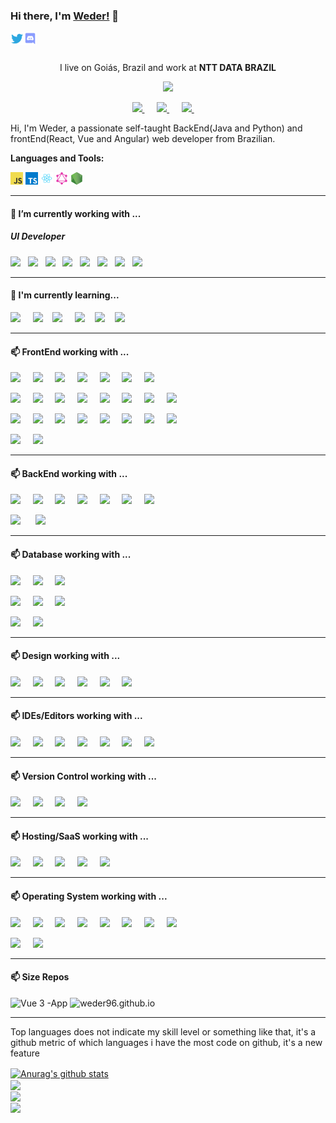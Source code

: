 ### Hi there, I'm [Weder!](https://weder96.github.io) 👋


<a href="https://twitter.com/weder96">
  <img align="left" alt="weder96 | Twitter" width="21px" src="https://raw.githubusercontent.com/weder96/weder-master/master/assets/twitter.svg" />
</a>&nbsp;&nbsp;&nbsp;&nbsp;
<a href="https://discord.gg/VK4k3Br">
  <img align="left" alt="weder96 Discord" width="21px" src="https://raw.githubusercontent.com/weder96/weder-master/master/assets/discord.svg" />
</a>

<br />
<br />

<p align='center'>
  I live on Goiás, Brazil and work at <b>NTT DATA BRAZIL</b> 
</p>

<p align='center'>
  <a href="#"><img src="https://visitor-badge.glitch.me/badge?page_id=weder96.weder96??style=for-the-badge&logo=appveyor"></a>
</p>


<p align='center'>
  <a href="https://twitter.com/weder96">
    <img src="https://img.shields.io/badge/twitter-%231DA1F2.svg?&style=for-the-badge&logo=twitter&logoColor=white" />
  </a>&nbsp;&nbsp;&nbsp;&nbsp;
  <a href="https://www.linkedin.com/in/wedermarianodesousa/">
    <img src="https://img.shields.io/badge/linkedin-%230077B5.svg?&style=for-the-badge&logo=linkedin&logoColor=white" />
  </a>&nbsp;&nbsp;&nbsp;&nbsp;
  <a href="mailto:weder96@gmail.com?subject=Olá%20Weder">
    <img src="https://img.shields.io/badge/gmail-%23D14836.svg?&style=for-the-badge&logo=gmail&logoColor=white" />
  </a>&nbsp;&nbsp;&nbsp;&nbsp;
</p>

Hi, I'm Weder, a passionate self-taught BackEnd(Java and Python) and frontEnd(React, Vue and Angular) web developer from Brazilian.

**Languages and Tools:**  

<code><img height="20" src="https://raw.githubusercontent.com/github/explore/80688e429a7d4ef2fca1e82350fe8e3517d3494d/topics/javascript/javascript.png"></code>
<code><img height="20" src="https://raw.githubusercontent.com/github/explore/80688e429a7d4ef2fca1e82350fe8e3517d3494d/topics/typescript/typescript.png"></code>
<code><img height="20" src="https://raw.githubusercontent.com/github/explore/80688e429a7d4ef2fca1e82350fe8e3517d3494d/topics/react/react.png"></code>
<code><img height="20" src="https://raw.githubusercontent.com/github/explore/5c058a388828bb5fde0bcafd4bc867b5bb3f26f3/topics/graphql/graphql.png"></code>
<code><img height="20" src="https://raw.githubusercontent.com/github/explore/80688e429a7d4ef2fca1e82350fe8e3517d3494d/topics/nodejs/nodejs.png"></code>

<hr>

<h4> 🔭 I’m currently working with ...</h4>

<h5>UI Developer</h5>
<p >
  <img src="https://img.shields.io/badge/html5%20-%23e34f26.svg?&style=for-the-badge&logo=html5&logoColor=white" />&nbsp;&nbsp;
  <img src="https://img.shields.io/badge/CSS3-1572B6?&style=for-the-badge&logo=css3&logoColor=white" />&nbsp;&nbsp;
  <img src="https://img.shields.io/badge/JavaScript-F7DF1E?style=for-the-badge&logo=javascript&logoColor=black" />&nbsp;&nbsp;
  <img src="https://img.shields.io/badge/React-20232A?style=for-the-badge&logo=react&logoColor=61DAFB" />&nbsp;&nbsp;
  <img src="https://img.shields.io/badge/Bootstrap-563D7C?style=for-the-badge&logo=bootstrap&logoColor=white">&nbsp;&nbsp;
  <img src="https://img.shields.io/badge/sass%20-%23cc6699.svg?&style=for-the-badge&logo=sass&logoColor=white" />&nbsp;&nbsp;
  <img src="https://img.shields.io/badge/Sketch-F7B500?style=for-the-badge&logo=sketch&logoColor=white" />&nbsp;&nbsp;
  <img src="https://img.shields.io/badge/Docker-2496ED?style=for-the-badge&logo=docker&logoColor=white" />&nbsp;&nbsp;
</p>
<hr>


<h4>🌱 I'm currently learning...</h4>
<p >
  <img src="https://img.shields.io/badge/TypeScript-007ACC?style=for-the-badge&logo=typescript&logoColor=white" />&nbsp;&nbsp;&nbsp;&nbsp;
  <img src="https://img.shields.io/badge/next.js-000000?style=for-the-badge&logo=next.js&logoColor=white" />&nbsp;&nbsp;&nbsp;
  <img src="https://img.shields.io/badge/node.js%20-%23339933.svg?&style=for-the-badge&logo=node.js&logoColor=white" />&nbsp;&nbsp;&nbsp;&nbsp;
  <img src="https://img.shields.io/badge/React_Native-20232A?style=for-the-badge&logo=react&logoColor=61DAFB" />&nbsp;&nbsp;&nbsp;
  <img src="https://img.shields.io/badge/styledcomponents%20-%23db7093.svg?&style=for-the-badge&logo=styled-components&logoColor=white" />&nbsp;&nbsp;&nbsp;
  <img src="https://img.shields.io/badge/jest%20-%23c21325.svg?&style=for-the-badge&logo=jest&logoColor=white" />&nbsp;&nbsp;&nbsp;
</p>

<hr>
<h4> 📫  FrontEnd working with ...</h4>
<p>
  <img src="https://img.shields.io/badge/typescript-%23007ACC.svg?style=for-the-badge&logo=typescript&logoColor=white" />&nbsp;&nbsp;&nbsp;&nbsp;
  <img src="https://img.shields.io/badge/javascript-%23323330.svg?style=for-the-badge&logo=javascript&logoColor=%23F7DF1E" />&nbsp;&nbsp;&nbsp;&nbsp;
  <img src="https://img.shields.io/badge/angular.js-%23E23237.svg?style=for-the-badge&logo=angularjs&logoColor=white" />&nbsp;&nbsp;&nbsp;&nbsp;
  <img src="https://img.shields.io/badge/angular-%23DD0031.svg?style=for-the-badge&logo=angular&logoColor=white" />&nbsp;&nbsp;&nbsp;&nbsp;
  <img src="https://img.shields.io/badge/rxjs-%23B7178C.svg?style=for-the-badge&logo=reactivex&logoColor=white" />&nbsp;&nbsp;&nbsp;&nbsp;
  <img src="https://img.shields.io/badge/react-%2320232a.svg?style=for-the-badge&logo=react&logoColor=%2361DAFB" />&nbsp;&nbsp;&nbsp;&nbsp;
  <img src="https://img.shields.io/badge/react_native-%2320232a.svg?style=for-the-badge&logo=react&logoColor=%2361DAFB" />&nbsp;&nbsp;&nbsp;&nbsp;
</p>
<p>
  <img src="https://img.shields.io/badge/React_Router-CA4245?style=for-the-badge&logo=react-router&logoColor=white" />&nbsp;&nbsp;&nbsp;&nbsp;
  <img src="https://img.shields.io/badge/latex-%23008080.svg?style=for-the-badge&logo=latex&logoColor=white" />&nbsp;&nbsp;&nbsp;&nbsp;
  <img src="https://img.shields.io/badge/-AntDesign-%230170FE?style=for-the-badge&logo=ant-design&logoColor=white" />&nbsp;&nbsp;&nbsp;&nbsp;
  <img src="https://img.shields.io/badge/bootstrap-%23563D7C.svg?style=for-the-badge&logo=bootstrap&logoColor=white" />&nbsp;&nbsp;&nbsp;&nbsp;
  <img src="https://img.shields.io/badge/chakra-%234ED1C5.svg?style=for-the-badge&logo=chakraui&logoColor=white" />&nbsp;&nbsp;&nbsp;&nbsp;
  <img src="https://img.shields.io/badge/chart.js-F5788D.svg?style=for-the-badge&logo=chart.js&logoColor=white" />&nbsp;&nbsp;&nbsp;&nbsp;
  <img src="https://img.shields.io/badge/expo-1C1E24?style=for-the-badge&logo=expo&logoColor=#D04A37" />&nbsp;&nbsp;&nbsp;&nbsp;
  <img src="https://img.shields.io/badge/GULP-%23CF4647.svg?style=for-the-badge&logo=gulp&logoColor=white" />&nbsp;&nbsp;&nbsp;&nbsp;
 </p>
 <p>
  <img src="https://img.shields.io/badge/Insomnia-black?style=for-the-badge&logo=insomnia&logoColor=5849BE" />&nbsp;&nbsp;&nbsp;&nbsp;
  <img src="https://img.shields.io/badge/jasmine-%238A4182.svg?style=for-the-badge&logo=jasmine&logoColor=white" />&nbsp;&nbsp;&nbsp;&nbsp;
  <img src="https://img.shields.io/badge/jquery-%230769AD.svg?style=for-the-badge&logo=jquery&logoColor=white" />&nbsp;&nbsp;&nbsp;&nbsp;
  <img src="https://img.shields.io/badge/JWT-black?style=for-the-badge&logo=JSON%20web%20tokens" />&nbsp;&nbsp;&nbsp;&nbsp;
  <img src="https://img.shields.io/badge/redux-%23593d88.svg?style=for-the-badge&logo=redux&logoColor=white" />&nbsp;&nbsp;&nbsp;&nbsp;
  <img src="https://img.shields.io/badge/SASS-hotpink.svg?style=for-the-badge&logo=SASS&logoColor=white" />&nbsp;&nbsp;&nbsp;&nbsp;
  <img src="https://img.shields.io/badge/tailwindcss-%2338B2AC.svg?style=for-the-badge&logo=tailwind-css&logoColor=white" />&nbsp;&nbsp;&nbsp;&nbsp;
  <img src="https://img.shields.io/badge/webpack-%238DD6F9.svg?style=for-the-badge&logo=webpack&logoColor=black" />&nbsp;&nbsp;&nbsp;&nbsp;
 </p>
 <p>
  <img src="https://img.shields.io/badge/yarn-%232C8EBB.svg?style=for-the-badge&logo=yarn&logoColor=white" />&nbsp;&nbsp;&nbsp;&nbsp;
  <img src="https://img.shields.io/badge/NPM-%23000000.svg?style=for-the-badge&logo=npm&logoColor=white" />&nbsp;&nbsp;&nbsp;&nbsp;
</p>


<hr>
<h4> 📫  BackEnd working with ...</h4>
<p>
  <img src="https://img.shields.io/badge/java-%23ED8B00.svg?style=for-the-badge&logo=java&logoColor=white" />&nbsp;&nbsp;&nbsp;&nbsp;
  <img src="https://img.shields.io/badge/angular-%23DD0031.svg?style=for-the-badge&logo=angular&logoColor=white" />&nbsp;&nbsp;&nbsp;&nbsp;
  <img src="https://img.shields.io/badge/rxjs-%23B7178C.svg?style=for-the-badge&logo=reactivex&logoColor=white" />&nbsp;&nbsp;&nbsp;&nbsp;
  <img src="https://img.shields.io/badge/react-%2320232a.svg?style=for-the-badge&logo=react&logoColor=%2361DAFB" />&nbsp;&nbsp;&nbsp;&nbsp;
  <img src="https://img.shields.io/badge/react_native-%2320232a.svg?style=for-the-badge&logo=react&logoColor=%2361DAFB" />&nbsp;&nbsp;&nbsp;&nbsp;
  <img src="https://img.shields.io/badge/React_Router-CA4245?style=for-the-badge&logo=react-router&logoColor=white" />&nbsp;&nbsp;&nbsp;&nbsp;
  <img src="https://img.shields.io/badge/python-3670A0?style=for-the-badge&logo=python&logoColor=ffdd54" />&nbsp;&nbsp;&nbsp;&nbsp;
</p>
<p>  
  <img src="https://img.shields.io/badge/Anaconda-%2344A833.svg?style=for-the-badge&logo=anaconda&logoColor=white" /> &nbsp;&nbsp;&nbsp;&nbsp;
  <img src="https://img.shields.io/badge/spring-%236DB33F.svg?style=for-the-badge&logo=spring&logoColor=white" /> &nbsp;&nbsp;&nbsp;&nbsp;
</p>



<hr>
<h4> 📫  Database working with ...</h4>
<p>
  <img src="https://img.shields.io/badge/Amazon%20DynamoDB-4053D6?style=for-the-badge&logo=Amazon%20DynamoDB&logoColor=white" />&nbsp;&nbsp;&nbsp;&nbsp;
  <img src="https://img.shields.io/badge/cassandra-%231287B1.svg?style=for-the-badge&logo=apache-cassandra&logoColor=white" />&nbsp;&nbsp;&nbsp;&nbsp;
  <img src="https://img.shields.io/badge/MongoDB-%234ea94b.svg?style=for-the-badge&logo=mongodb&logoColor=white" />&nbsp;&nbsp;&nbsp;&nbsp;
</p>
<p>
  <img src="https://img.shields.io/badge/MariaDB-003545?style=for-the-badge&logo=mariadb&logoColor=white" />&nbsp;&nbsp;&nbsp;&nbsp;
  <img src="https://img.shields.io/badge/postgres-%23316192.svg?style=for-the-badge&logo=postgresql&logoColor=white" />&nbsp;&nbsp;&nbsp;&nbsp;
  <img src="https://img.shields.io/badge/sqlite-%2307405e.svg?style=for-the-badge&logo=sqlite&logoColor=white" />&nbsp;&nbsp;&nbsp;&nbsp;
</p>
<p>
  <img src="https://img.shields.io/badge/redis-%23DD0031.svg?style=for-the-badge&logo=redis&logoColor=white" />&nbsp;&nbsp;&nbsp;&nbsp;
  <img src="https://img.shields.io/badge/Neo4j-008CC1?style=for-the-badge&logo=neo4j&logoColor=white" />&nbsp;&nbsp;&nbsp;&nbsp;
</p>

<hr>
<h4> 📫  Design working with ...</h4>
<p>
  <img src="https://img.shields.io/badge/adobe-%23FF0000.svg?style=for-the-badge&logo=adobe&logoColor=white" />&nbsp;&nbsp;&nbsp;&nbsp;
  <img src="https://img.shields.io/badge/adobeillustrator-%23FF9A00.svg?style=for-the-badge&logo=adobeillustrator&logoColor=white" />&nbsp;&nbsp;&nbsp;&nbsp;
  <img src="https://img.shields.io/badge/Adobe%20XD-470137?style=for-the-badge&logo=Adobe%20XD&logoColor=#FF61F6" />&nbsp;&nbsp;&nbsp;&nbsp;
  <img src="https://img.shields.io/badge/adobephotoshop-%2331A8FF.svg?style=for-the-badge&logo=adobephotoshop&logoColor=white" />&nbsp;&nbsp;&nbsp;&nbsp;
  <img src="https://img.shields.io/badge/figma-%23F24E1E.svg?style=for-the-badge&logo=figma&logoColor=white" />&nbsp;&nbsp;&nbsp;&nbsp;
  <img src="https://img.shields.io/badge/Inkscape-e0e0e0?style=for-the-badge&logo=inkscape&logoColor=080A13" />&nbsp;&nbsp;&nbsp;&nbsp;
</p>

<hr>
<h4> 📫  IDEs/Editors working with ...</h4>
<p>
  <img src="https://img.shields.io/badge/CodePen-white?style=for-the-badge&logo=codepen&logoColor=black" />&nbsp;&nbsp;&nbsp;&nbsp;
  <img src="https://img.shields.io/badge/Codesandbox-040404?style=for-the-badge&logo=codesandbox&logoColor=DBDBDB" />&nbsp;&nbsp;&nbsp;&nbsp;
  <img src="https://img.shields.io/badge/Eclipse-FE7A16.svg?style=for-the-badge&logo=Eclipse&logoColor=white" />&nbsp;&nbsp;&nbsp;&nbsp;
  <img src="https://img.shields.io/badge/IntelliJIDEA-000000.svg?style=for-the-badge&logo=intellij-idea&logoColor=white" />&nbsp;&nbsp;&nbsp;&nbsp;
  <img src="https://img.shields.io/badge/jupyter-%23FA0F00.svg?style=for-the-badge&logo=jupyter&logoColor=white" />&nbsp;&nbsp;&nbsp;&nbsp;
  <img src="https://img.shields.io/badge/pycharm-143?style=for-the-badge&logo=pycharm&logoColor=black&color=black&labelColor=green" />&nbsp;&nbsp;&nbsp;&nbsp;
  <img src="https://img.shields.io/badge/Visual%20Studio-5C2D91.svg?style=for-the-badge&logo=visual-studio&logoColor=white" />&nbsp;&nbsp;&nbsp;&nbsp;
<p>
  
  
<hr>
<h4> 📫 Version Control working with ...</h4>
<p>
  <img src="https://img.shields.io/badge/bitbucket-%230047B3.svg?style=for-the-badge&logo=bitbucket&logoColor=white" />&nbsp;&nbsp;&nbsp;&nbsp;
  <img src="https://img.shields.io/badge/git-%23F05033.svg?style=for-the-badge&logo=git&logoColor=white" />&nbsp;&nbsp;&nbsp;&nbsp;
  <img src="https://img.shields.io/badge/github-%23121011.svg?style=for-the-badge&logo=github&logoColor=white" />&nbsp;&nbsp;&nbsp;&nbsp;
  <img src="https://img.shields.io/badge/mercurial-999999.svg?style=for-the-badge&logo=mercurial&logoColor=white" />&nbsp;&nbsp;&nbsp;&nbsp;
<p> 
 
  
<hr>
<h4> 📫 Hosting/SaaS working with ...</h4>
<p>
  <img src="https://img.shields.io/badge/AWS-%23FF9900.svg?style=for-the-badge&logo=amazon-aws&logoColor=white" />&nbsp;&nbsp;&nbsp;&nbsp;
  <img src="https://img.shields.io/badge/firebase-%23039BE5.svg?style=for-the-badge&logo=firebase" />&nbsp;&nbsp;&nbsp;&nbsp;
  <img src="https://img.shields.io/badge/heroku-%23430098.svg?style=for-the-badge&logo=heroku&logoColor=white" />&nbsp;&nbsp;&nbsp;&nbsp;
  <img src="https://img.shields.io/badge/netlify-%23000000.svg?style=for-the-badge&logo=netlify&logoColor=#00C7B7" />&nbsp;&nbsp;&nbsp;&nbsp;
  <img src="https://img.shields.io/badge/vercel-%23000000.svg?style=for-the-badge&logo=vercel&logoColor=white" />&nbsp;&nbsp;&nbsp;&nbsp;
<p>
  

<hr>
<h4> 📫 Operating System working with ...</h4>
<p>
  <img src="https://img.shields.io/badge/AWS-%23FF9900.svg?style=for-the-badge&logo=amazon-aws&logoColor=white" />&nbsp;&nbsp;&nbsp;&nbsp;
  <img src="https://img.shields.io/badge/Debian-D70A53?style=for-the-badge&logo=debian&logoColor=white" />&nbsp;&nbsp;&nbsp;&nbsp;
  <img src="https://img.shields.io/badge/Kali-268BEE?style=for-the-badge&logo=kalilinux&logoColor=white" />&nbsp;&nbsp;&nbsp;&nbsp;
  <img src="https://img.shields.io/badge/Linux-FCC624?style=for-the-badge&logo=linux&logoColor=black" />&nbsp;&nbsp;&nbsp;&nbsp;
  <img src="https://img.shields.io/badge/Linux%20Mint-87CF3E?style=for-the-badge&logo=Linux%20Mint&logoColor=white" />&nbsp;&nbsp;&nbsp;&nbsp;
  <img src="https://img.shields.io/badge/Manjaro-35BF5C?style=for-the-badge&logo=Manjaro&logoColor=white" />&nbsp;&nbsp;&nbsp;&nbsp;
  <img src="https://img.shields.io/badge/mac%20os-000000?style=for-the-badge&logo=macos&logoColor=F0F0F0" />&nbsp;&nbsp;&nbsp;&nbsp;
  <img src="https://img.shields.io/badge/Red%20Hat-EE0000?style=for-the-badge&logo=redhat&logoColor=white" />&nbsp;&nbsp;&nbsp;&nbsp;
</p>
<p> 
  <img src="https://img.shields.io/badge/Ubuntu-E95420?style=for-the-badge&logo=ubuntu&logoColor=white" />&nbsp;&nbsp;&nbsp;&nbsp;
  <img src="https://img.shields.io/badge/Windows-0078D6?style=for-the-badge&logo=windows&logoColor=white" />&nbsp;&nbsp;&nbsp;&nbsp;
<p>  

<hr>
<h4> 📫 Size Repos </h4>
<p>
  <img alt="Vue 3 -App" src="https://img.shields.io/github/repo-size/weder96/vue-app3?style=plastic">
  <img alt=" weder96.github.io" src="https://img.shields.io/github/repo-size/weder96/weder96.github.io?style=plastic">
<p>
  
<hr>  
<!-- Change the `github-readme-stats.anuraghazra1.vercel.app` to `github-readme-stats.vercel.app`  -->

Top languages does not indicate my skill level or something like that, it's a github metric of which languages i have the most code on github, it's a new feature


<a href="https://github.com/weder96/github-readme-stats">
  <img align="center" src="https://github-readme-stats.vercel.app/api?username=weder96&show_icons=true&include_all_commits=true&theme=dark" alt="Anurag's github stats" />
</a>
<br>

<a href="https://github.com/weder96/github-readme-stats">
  <img align="center" src="https://github-readme-stats.vercel.app/api/top-langs/?username=weder96&layout=compact&theme=dark" />
</a>
<br>

<a href="https://github.com/weder96/github-readme-stats">
  <img align="center" src="https://github-readme-stats.vercel.app/api/pin/?username=weder96&repo=vue-app3&theme=dark&show_icons=true" />
</a>    
<br>

<a href="https://github.com/weder96/weder96.github.io">
  <img align="center" src="https://github-readme-stats.vercel.app/api/pin/?username=weder96&repo=weder96.github.io&theme=dark" />
</a>
<br>

<!--
**weder96/weder96** is a ✨ _special_ ✨ repository because its `README.md` (this file) appears on your GitHub profile.

Here are some ideas to get you started:

- 🔭 I’m currently working on ...
- 🌱 I’m currently learning ...
- 👯 I’m looking to collaborate on ...
- 🤔 I’m looking for help with ...
- 💬 Ask me about ...
- 📫 How to reach me: ...
- 😄 Pronouns: ...
- ⚡ Fun fact: ...
-->
